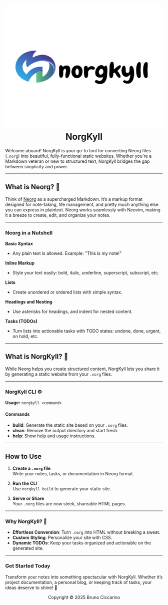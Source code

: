 <h1 align="center">
  <br>
  <a href="https://marketplace.visualstudio.com/items?itemName=BrunoCiccarino.nekonight">
    <img src="./img/norgkyll.png" width="600" height="400">
  </a>
  <br>
  NorgKyll
  <br>
</h1>

Welcome aboard! NorgKyll is your go-to tool for converting Neorg files (`.norg`) into beautiful, fully-functional static websites. Whether you're a Markdown veteran or new to structured text, NorgKyll bridges the gap between simplicity and power.  

---

## What is Neorg? 🤔  

Think of [Neorg](https://github.com/nvim-neorg/neorg) as a supercharged Markdown. It’s a markup format designed for note-taking, life management, and pretty much anything else you can express in plaintext. Neorg works seamlessly with Neovim, making it a breeze to create, edit, and organize your notes.  

---

### Neorg in a Nutshell  

**Basic Syntax**  
- Any plain text is allowed. Example: "This is my note!"  

**Inline Markup**  
- Style your text easily: bold, italic, underline, superscript, subscript, etc.  

**Lists**  
- Create unordered or ordered lists with simple syntax.  

**Headings and Nesting**  
- Use asterisks for headings, and indent for nested content.  

**Tasks (TODOs)**  
- Turn lists into actionable tasks with TODO states: undone, done, urgent, on hold, etc.  

---

## What is NorgKyll? 🌟  

While Neorg helps you create structured content, NorgKyll lets you share it by generating a static website from your `.norg` files.  

---

### NorgKyll CLI ⚙️  

**Usage:** `norgkyll <command>`  

#### Commands  

- **build**: Generate the static site based on your `.norg` files.  
- **clean**: Remove the output directory and start fresh.  
- **help**: Show help and usage instructions.  

---

## How to Use  

1. **Create a `.norg` file**  
   Write your notes, tasks, or documentation in Neorg format.  

2. **Run the CLI**  
   Use `norgkyll build` to generate your static site.  

3. **Serve or Share**  
   Your `.norg` files are now sleek, shareable HTML pages.  

---

### Why NorgKyll? 🚀  

- **Effortless Conversion**: Turn `.norg` into HTML without breaking a sweat.  
- **Custom Styling**: Personalize your site with CSS.  
- **Dynamic TODOs**: Keep your tasks organized and actionable on the generated site.  

---

### Get Started Today  

Transform your notes into something spectacular with NorgKyll. Whether it’s project documentation, a personal blog, or keeping track of tasks, your ideas deserve to shine! 🌟  

<p align="center">Copyright © 2025 Bruno Ciccarino</p>